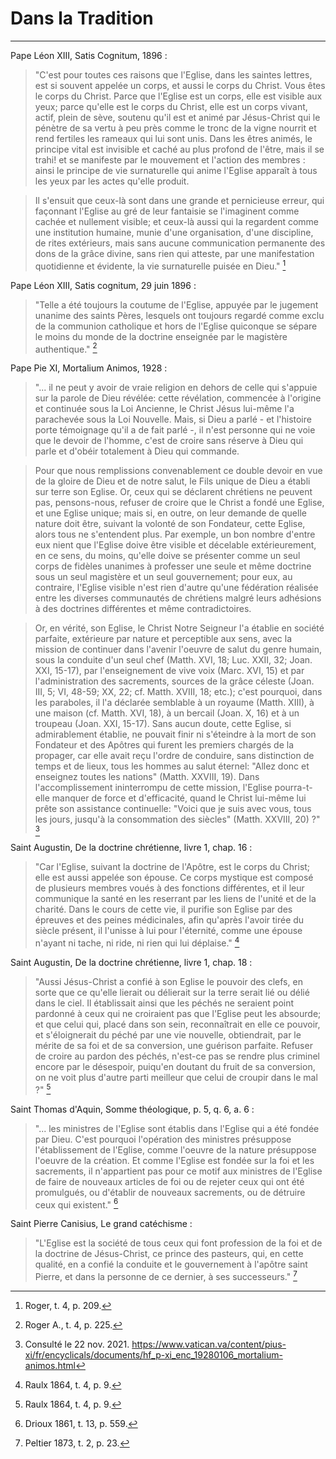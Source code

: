 # Dans la Tradition

***

Pape Léon XIII, Satis Cognitum, 1896 :

> "C'est pour toutes ces raisons que l'Eglise, dans les saintes lettres, est si souvent appelée un corps, et aussi le corps du Christ. Vous êtes le corps du Christ. Parce que l'Eglise est un corps, elle est visible aux yeux; parce qu'elle est le corps du Christ, elle est un corps vivant, actif, plein de sève, soutenu qu'il est et animé par Jésus-Christ qui le pénètre de sa vertu à peu près comme le tronc de la vigne nourrit et rend fertiles les rameaux qui lui sont unis. Dans les êtres animés, le principe vital est invisible et caché au plus profond de l'être, mais il se trahi! et se manifeste par le mouvement et l'action des membres : ainsi le principe de vie surnaturelle qui anime l'Eglise apparaît à tous les yeux par les actes qu'elle produit. 

> Il s'ensuit que ceux-là sont dans une grande et pernicieuse erreur, qui façonnant l'Eglise au gré de leur fantaisie se l'imaginent comme cachée et nullement visible; et ceux-là aussi qui la regardent comme une institution humaine, munie d'une organisation, d'une discipline, de rites extérieurs, mais sans aucune communication permanente des dons de la grâce divine, sans rien qui atteste, par une manifestation quotidienne et évidente, la vie surnaturelle puisée en Dieu." [^1]
[^1]: Roger, t. 4, p. 209. 

Pape Léon XIII, Satis cognitum, 29 juin 1896 :

> "Telle a été toujours la coutume de l'Eglise, appuyée par le jugement unanime des saints Pères, lesquels ont toujours regardé comme exclu de la communion catholique et hors de l'Eglise quiconque se sépare le moins du monde de la doctrine enseignée par le magistère authentique." [^2]

[^2]: Roger A., t. 4, p. 225. 

Pape Pie XI, Mortalium Animos, 1928 :

> "... il ne peut y avoir de vraie religion en dehors de celle qui s'appuie sur la parole de Dieu révélée: cette révélation, commencée à l'origine et continuée sous la Loi Ancienne, le Christ Jésus lui-même l'a parachevée sous la Loi Nouvelle. Mais, si Dieu a parlé - et l'histoire porte témoignage qu'il a de fait parlé -, il n'est personne qui ne voie que le devoir de l'homme, c'est de croire sans réserve à Dieu qui parle et d'obéir totalement à Dieu qui commande.

> Pour que nous remplissions convenablement ce double devoir en vue de la gloire de Dieu et de notre salut, le Fils unique de Dieu a établi sur terre son Eglise. Or, ceux qui se déclarent chrétiens ne peuvent pas, pensons-nous, refuser de croire que le Christ a fondé une Eglise, et une Eglise unique; mais si, en outre, on leur demande de quelle nature doit être, suivant la volonté de son Fondateur, cette Eglise, alors tous ne s'entendent plus. Par exemple, un bon nombre d'entre eux nient que l'Eglise doive être visible et décelable extérieurement, en ce sens, du moins, qu'elle doive se présenter comme un seul corps de fidèles unanimes à professer une seule et même doctrine sous un seul magistère et un seul gouvernement; pour eux, au contraire, l'Eglise visible n'est rien d'autre qu'une fédération réalisée entre les diverses communautés de chrétiens malgré leurs adhésions à des doctrines différentes et même contradictoires.

> Or, en vérité, son Eglise, le Christ Notre Seigneur l'a établie en société parfaite, extérieure par nature et perceptible aux sens, avec la mission de continuer dans l'avenir l'oeuvre de salut du genre humain, sous la conduite d'un seul chef (Matth. XVI, 18; Luc. XXII, 32; Joan. XXI, 15-17), par l'enseignement de vive voix (Marc. XVI, 15) et par l'administration des sacrements, sources de la grâce céleste (Joan. III, 5; VI, 48-59; XX, 22; cf. Matth. XVIII, 18; etc.); c'est pourquoi, dans les paraboles, il l'a déclarée semblable à un royaume (Matth. XIII), à une maison (cf. Matth. XVI, 18), à un bercail (Joan. X, 16) et à un troupeau (Joan. XXI, 15-17). Sans aucun doute, cette Eglise, si admirablement établie, ne pouvait finir ni s'éteindre à la mort de son Fondateur et des Apôtres qui furent les premiers chargés de la propager, car elle avait reçu l'ordre de conduire, sans distinction de temps et de lieux, tous les hommes au salut éternel: "Allez donc et enseignez toutes les nations" (Matth. XXVIII, 19). Dans l'accomplissement ininterrompu de cette mission, l'Eglise pourra-t-elle manquer de force et d'efficacité, quand le Christ lui-même lui prête son assistance continuelle: "Voici que je suis avec vous, tous les jours, jusqu'à la consommation des siècles" (Matth. XXVIII, 20) ?" [^3]

[^3]: Consulté le 22 nov. 2021. https://www.vatican.va/content/pius-xi/fr/encyclicals/documents/hf_p-xi_enc_19280106_mortalium-animos.html

Saint Augustin, De la doctrine chrétienne, livre 1, chap. 16 : 

> "Car l'Eglise, suivant la doctrine de l'Apôtre, est le corps du Christ; elle est aussi appelée son épouse. Ce corps mystique est composé de plusieurs membres voués à des fonctions différentes, et il leur communique la santé en les reserrant par les liens de l'unité et de la charité. Dans le cours de cette vie, il purifie son Eglise par des épreuves et des peines médicinales, afin qu'après l'avoir tirée du siècle présent, il l'unisse à lui pour l'éternité, comme une épouse n'ayant ni tache, ni ride, ni rien qui lui déplaise." [^4]

[^4]: Raulx 1864, t. 4, p. 9.

Saint Augustin, De la doctrine chrétienne, livre 1, chap. 18 : 

> "Aussi Jésus-Christ a confié à son Eglise le pouvoir des clefs, en sorte que ce qu'elle lierait ou délierait sur la terre serait lié ou délié dans le ciel. Il établissait ainsi que les péchés ne seraient point pardonné à ceux qui ne croiraient pas que l'Eglise peut les absourde; et que celui qui, placé dans son sein, reconnaîtrait en elle ce pouvoir, et s'éloignerait du péché par une vie nouvelle, obtiendrait, par le mérite de sa foi et de sa conversion, une guérison parfaite. Refuser de croire au pardon des péchés, n'est-ce pas se rendre plus criminel encore par le désespoir, puiqu'en doutant du fruit de sa conversion, on ne voit plus d'autre parti meilleur que celui de croupir dans le mal ?" [^5]

[^5]: Raulx 1864, t. 4, p. 9.

Saint Thomas d'Aquin, Somme théologique, p. 5, q. 6, a. 6 :

> "... les ministres de l'Eglise sont établis dans l'Eglise qui a été fondée par Dieu. C'est pourquoi l'opération des ministres présuppose l'établissement de l'Eglise, comme l'oeuvre de la nature présuppose l'oeuvre de la création. Et comme l'Eglise est fondée sur la foi et les sacrements, il n'appartient pas pour ce motif aux ministres de l'Eglise de faire de nouveaux articles de foi ou de rejeter ceux qui ont été promulgués, ou d'établir de nouveaux sacrements, ou de détruire ceux qui existent." [^6]

[^6]: Drioux 1861, t. 13, p. 559.

Saint Pierre Canisius, Le grand catéchisme :

> "L'Eglise est la société de tous ceux qui font profession de la foi et de la doctrine de Jésus-Christ, ce prince des pasteurs, qui, en cette qualité, en a confié la conduite et le gouvernement à l'apôtre saint Pierre, et dans la personne de ce dernier, à ses successeurs." [^7]

[^7]: Peltier 1873, t. 2, p. 23.

